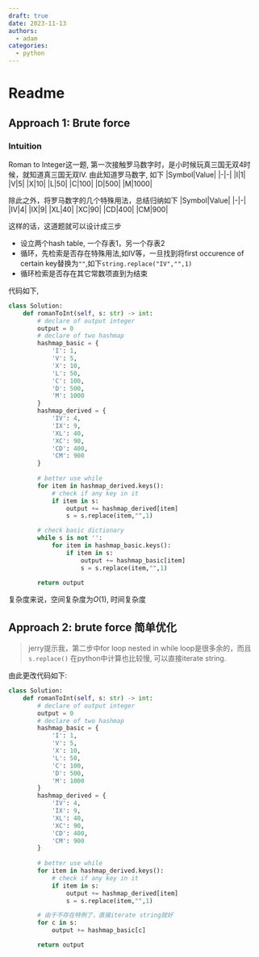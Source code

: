 ```yaml
---
draft: true
date: 2023-11-13
authors:
  - adam
categories:
  - python
---
```


# Readme

## Approach 1: Brute force

### Intuition

Roman to Integer这一题, 第一次接触罗马数字时，是小时候玩真三国无双4时候，就知道真三国无双IV. 
由此知道罗马数字, 如下
|Symbol|Value|
|-|-|
|I|1|
|V|5|
|X|10|
|L|50|
|C|100|
|D|500|
|M|1000|

除此之外，将罗马数字的几个特殊用法，总结归纳如下
|Symbol|Value|
|-|-|
|IV|4|
|IX|9|
|XL|40|
|XC|90|
|CD|400|
|CM|900|

这样的话，这道题就可以设计成三步
- 设立两个hash table, 一个存表1，另一个存表2
- 循环，先检索是否存在特殊用法,如IV等，一旦找到将first occurence of certain key替换为`""`,如下`string.replace("IV","",1)`
- 循环检索是否存在其它常数项直到为结束


代码如下,
```python
class Solution:
    def romanToInt(self, s: str) -> int:
        # declare of output integer
        output = 0
        # declare of two hashmap
        hashmap_basic = {
            'I': 1,
            'V': 5,
            'X': 10,
            'L': 50,
            'C': 100,
            'D': 500,
            'M': 1000
        }
        hashmap_derived = {
            'IV': 4,
            'IX': 9,
            'XL': 40,
            'XC': 90,
            'CD': 400,
            'CM': 900
        }
        
        # better use while
        for item in hashmap_derived.keys():
            # check if any key in it
            if item in s:
                output += hashmap_derived[item]
                s = s.replace(item,"",1)

        # check basic dictionary
        while s is not '':
            for item in hashmap_basic.keys():
                if item in s:
                    output += hashmap_basic[item]
                    s = s.replace(item,"",1)
        
        return output
```

复杂度来说，空间复杂度为$O(1)$, 时间复杂度

## Approach 2: brute force 简单优化

> jerry提示我，第二步中for loop nested in while loop是很多余的，而且`s.replace()` 在python中计算也比较慢, 可以直接iterate string.

由此更改代码如下:

```Python
class Solution:
    def romanToInt(self, s: str) -> int:
        # declare of output integer
        output = 0
        # declare of two hashmap
        hashmap_basic = {
            'I': 1,
            'V': 5,
            'X': 10,
            'L': 50,
            'C': 100,
            'D': 500,
            'M': 1000
        }
        hashmap_derived = {
            'IV': 4,
            'IX': 9,
            'XL': 40,
            'XC': 90,
            'CD': 400,
            'CM': 900
        }
        
        # better use while
        for item in hashmap_derived.keys():
            # check if any key in it
            if item in s:
                output += hashmap_derived[item]
                s = s.replace(item,"",1)

        # 由于不存在特例了，直接iterate string就好
        for c in s:
            output += hashmap_basic[c]

        return output

```